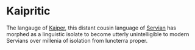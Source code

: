 # Kaipritic

The langauge of [Kaiper](/places/kaiper), this distant cousin language of [Servian](servian) has morphed as a linguistic isolate to become utterly unintelligible to modern Servians over millenia of isolation from Iuncterra proper.